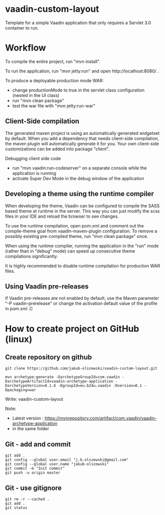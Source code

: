 vaadin-custom-layout
==============

Template for a simple Vaadin application that only requires a Servlet 3.0 container to run.


Workflow
========

To compile the entire project, run "mvn install".

To run the application, run "mvn jetty:run" and open http://localhost:8080/ .

To produce a deployable production mode WAR:
- change productionMode to true in the servlet class configuration (nested in the UI class)
- run "mvn clean package"
- test the war file with "mvn jetty:run-war"

Client-Side compilation
-------------------------

The generated maven project is using an automatically generated widgetset by default. 
When you add a dependency that needs client-side compilation, the maven plugin will 
automatically generate it for you. Your own client-side customizations can be added into
package "client".

Debugging client side code
  - run "mvn vaadin:run-codeserver" on a separate console while the application is running
  - activate Super Dev Mode in the debug window of the application

Developing a theme using the runtime compiler
-------------------------

When developing the theme, Vaadin can be configured to compile the SASS based
theme at runtime in the server. This way you can just modify the scss files in
your IDE and reload the browser to see changes.

To use the runtime compilation, open pom.xml and comment out the compile-theme 
goal from vaadin-maven-plugin configuration. To remove a possibly existing 
pre-compiled theme, run "mvn clean package" once.

When using the runtime compiler, running the application in the "run" mode 
(rather than in "debug" mode) can speed up consecutive theme compilations
significantly.

It is highly recommended to disable runtime compilation for production WAR files.

Using Vaadin pre-releases
-------------------------

If Vaadin pre-releases are not enabled by default, use the Maven parameter
"-P vaadin-prerelease" or change the activation default value of the profile in pom.xml .C

How to create project on GitHub (linux)
=======================================

Create repository on github
---------------------------
```
git clone https://github.com/jakub-olszewski/vaadin-custom-layout.git
```
```
mvn archetype:generate -DarchetypeGroupId=com.vaadin -DarchetypeArtifactId=vaadin-archetype-application -DarchetypeVersion=8.1.6 -DgroupId=eu.b24u.vaadin -Dversion=0.1 -Dpackaging=war
```
Write: vaadin-custom-layout

Note:
* Latest version : https://mvnrepository.com/artifact/com.vaadin/vaadin-archetype-application
* in the same folder

Git - add and commit
--------------------
```
git add .
git config --global user.email "j.b.olszewski@gmail.com" 
git config --global user.name "jakub-olszewski" 
git commit -m "Init commit"
git push -u origin master
```
Git - use gitignore
-------------------
```
git rm -r --cached .
git add .
git status
```

